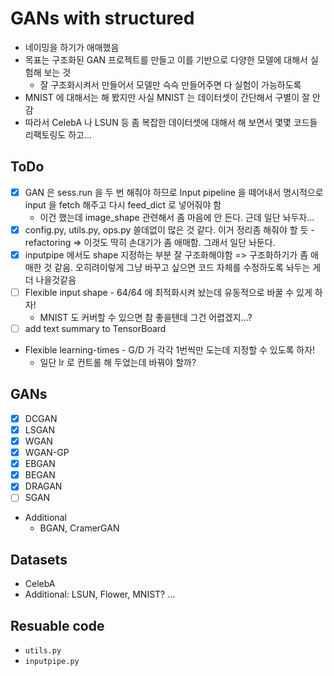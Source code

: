 # GANs with structured

* 네이밍을 하기가 애매했음
* 목표는 구조화된 GAN 프로젝트를 만들고 이를 기반으로 다양한 모델에 대해서 실험해 보는 것
    * 잘 구조화시켜서 만들어서 모델만 슥슥 만들어주면 다 실험이 가능하도록
* MNIST 에 대해서는 해 봤지만 사실 MNIST 는 데이터셋이 간단해서 구별이 잘 안 감
* 따라서 CelebA 나 LSUN 등 좀 복잡한 데이터셋에 대해서 해 보면서 몇몇 코드들 리팩토링도 하고...

## ToDo

* [x] GAN 은 sess.run 을 두 번 해줘야 하므로 Input pipeline 을 떼어내서 명시적으로 input 을 fetch 해주고 다시 feed_dict 로 넣어줘야 함
    * 이건 했는데 image_shape 관련해서 좀 마음에 안 든다. 근데 일단 놔두자...
* [x] config.py, utils.py, ops.py 쓸데없이 많은 것 같다. 이거 정리좀 해줘야 할 듯 - refactoring => 이것도 딱히 손대기가 좀 애매함. 그래서 일단 놔둔다.
* [x] inputpipe 에서도 shape 지정하는 부분 잘 구조화해야함 => 구조화하기가 좀 애매한 것 같음. 오히려이렇게 그냥 바꾸고 싶으면 코드 자체를 수정하도록 놔두는 게 더 나을것같음
* [ ] Flexible input shape - 64/64 에 최적화시켜 놨는데 유동적으로 바꿀 수 있게 하자!
    * MNIST 도 커버할 수 있으면 참 좋을텐데 그건 어렵겠지...?
* [ ] add text summary to TensorBoard
* Flexible learning-times - G/D 가 각각 1번씩만 도는데 지정할 수 있도록 하자!
	* 일단 lr 로 컨트롤 해 두었는데 바꿔야 할까?

## GANs

* [x] DCGAN
* [x] LSGAN
* [x] WGAN
* [x] WGAN-GP
* [x] EBGAN
* [x] BEGAN
* [x] DRAGAN
* [ ] SGAN
* Additional
    * BGAN, CramerGAN

## Datasets

* CelebA
* Additional: LSUN, Flower, MNIST? ...


## Resuable code

* `utils.py`
* `inputpipe.py`
